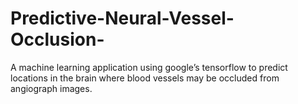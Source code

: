 # Predictive-Neural-Vessel-Occlusion-
A machine learning application using google’s tensorflow to predict locations in the brain where blood vessels may be occluded from angiograph images.
